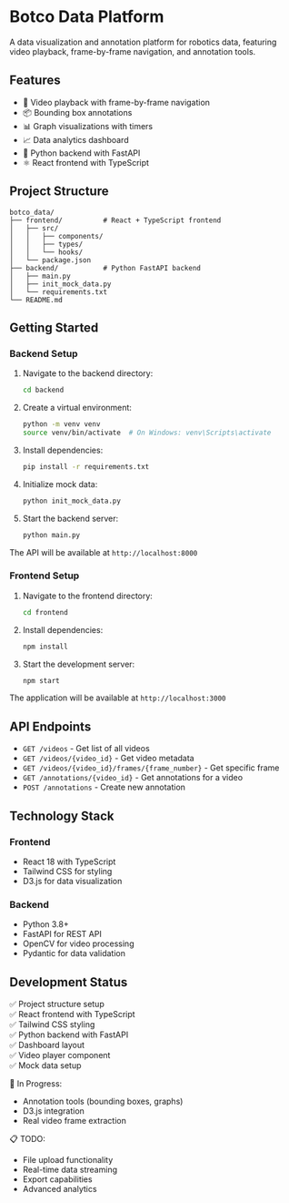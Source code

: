 # Botco Data Platform

A data visualization and annotation platform for robotics data, featuring video playback, frame-by-frame navigation, and annotation tools.

## Features

- 🎥 Video playback with frame-by-frame navigation
- 📦 Bounding box annotations
- 📊 Graph visualizations with timers
- 📈 Data analytics dashboard
- 🔧 Python backend with FastAPI
- ⚛️ React frontend with TypeScript

## Project Structure

```
botco_data/
├── frontend/          # React + TypeScript frontend
│   ├── src/
│   │   ├── components/
│   │   ├── types/
│   │   └── hooks/
│   └── package.json
├── backend/           # Python FastAPI backend
│   ├── main.py
│   ├── init_mock_data.py
│   └── requirements.txt
└── README.md
```

## Getting Started

### Backend Setup

1. Navigate to the backend directory:
   ```bash
   cd backend
   ```

2. Create a virtual environment:
   ```bash
   python -m venv venv
   source venv/bin/activate  # On Windows: venv\Scripts\activate
   ```

3. Install dependencies:
   ```bash
   pip install -r requirements.txt
   ```

4. Initialize mock data:
   ```bash
   python init_mock_data.py
   ```

5. Start the backend server:
   ```bash
   python main.py
   ```

The API will be available at `http://localhost:8000`

### Frontend Setup

1. Navigate to the frontend directory:
   ```bash
   cd frontend
   ```

2. Install dependencies:
   ```bash
   npm install
   ```

3. Start the development server:
   ```bash
   npm start
   ```

The application will be available at `http://localhost:3000`

## API Endpoints

- `GET /videos` - Get list of all videos
- `GET /videos/{video_id}` - Get video metadata
- `GET /videos/{video_id}/frames/{frame_number}` - Get specific frame
- `GET /annotations/{video_id}` - Get annotations for a video
- `POST /annotations` - Create new annotation

## Technology Stack

### Frontend
- React 18 with TypeScript
- Tailwind CSS for styling
- D3.js for data visualization

### Backend
- Python 3.8+
- FastAPI for REST API
- OpenCV for video processing
- Pydantic for data validation

## Development Status

✅ Project structure setup  
✅ React frontend with TypeScript  
✅ Tailwind CSS styling  
✅ Python backend with FastAPI  
✅ Dashboard layout  
✅ Video player component  
✅ Mock data setup  

🚧 In Progress:
- Annotation tools (bounding boxes, graphs)
- D3.js integration
- Real video frame extraction

📋 TODO:
- File upload functionality
- Real-time data streaming
- Export capabilities
- Advanced analytics
